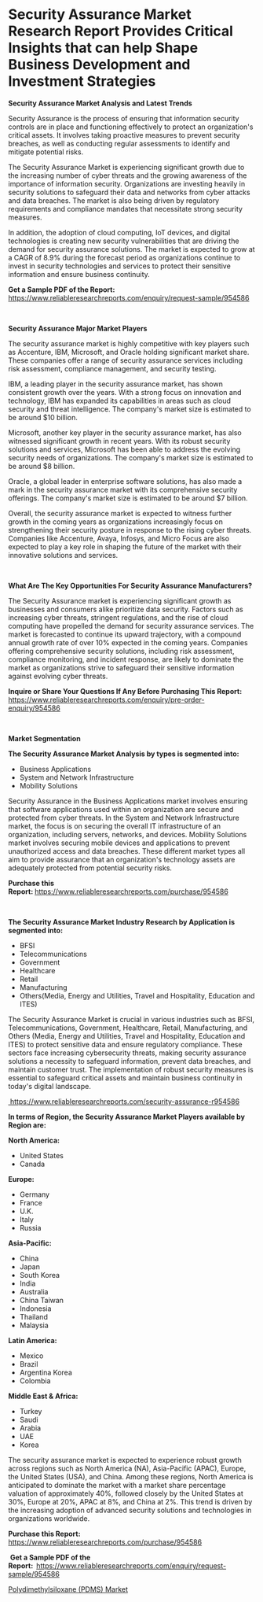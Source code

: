<p><h1>Security Assurance Market Research Report Provides Critical Insights that can help Shape Business Development and Investment Strategies</h1></p><p><strong>Security Assurance Market Analysis and Latest Trends</strong></p>
<p><p>Security Assurance is the process of ensuring that information security controls are in place and functioning effectively to protect an organization's critical assets. It involves taking proactive measures to prevent security breaches, as well as conducting regular assessments to identify and mitigate potential risks.</p><p>The Security Assurance Market is experiencing significant growth due to the increasing number of cyber threats and the growing awareness of the importance of information security. Organizations are investing heavily in security solutions to safeguard their data and networks from cyber attacks and data breaches. The market is also being driven by regulatory requirements and compliance mandates that necessitate strong security measures.</p><p>In addition, the adoption of cloud computing, IoT devices, and digital technologies is creating new security vulnerabilities that are driving the demand for security assurance solutions. The market is expected to grow at a CAGR of 8.9% during the forecast period as organizations continue to invest in security technologies and services to protect their sensitive information and ensure business continuity.</p></p>
<p><strong>Get a Sample PDF of the Report:&nbsp;</strong> <a href="https://www.reliableresearchreports.com/enquiry/request-sample/954586">https://www.reliableresearchreports.com/enquiry/request-sample/954586</a></p>
<p>&nbsp;</p>
<p><strong>Security Assurance Major Market Players</strong></p>
<p><p>The security assurance market is highly competitive with key players such as Accenture, IBM, Microsoft, and Oracle holding significant market share. These companies offer a range of security assurance services including risk assessment, compliance management, and security testing.</p><p>IBM, a leading player in the security assurance market, has shown consistent growth over the years. With a strong focus on innovation and technology, IBM has expanded its capabilities in areas such as cloud security and threat intelligence. The company's market size is estimated to be around $10 billion.</p><p>Microsoft, another key player in the security assurance market, has also witnessed significant growth in recent years. With its robust security solutions and services, Microsoft has been able to address the evolving security needs of organizations. The company's market size is estimated to be around $8 billion.</p><p>Oracle, a global leader in enterprise software solutions, has also made a mark in the security assurance market with its comprehensive security offerings. The company's market size is estimated to be around $7 billion.</p><p>Overall, the security assurance market is expected to witness further growth in the coming years as organizations increasingly focus on strengthening their security posture in response to the rising cyber threats. Companies like Accenture, Avaya, Infosys, and Micro Focus are also expected to play a key role in shaping the future of the market with their innovative solutions and services.</p></p>
<p>&nbsp;</p>
<p><strong>What Are The Key Opportunities For Security Assurance Manufacturers?</strong></p>
<p><p>The Security Assurance market is experiencing significant growth as businesses and consumers alike prioritize data security. Factors such as increasing cyber threats, stringent regulations, and the rise of cloud computing have propelled the demand for security assurance services. The market is forecasted to continue its upward trajectory, with a compound annual growth rate of over 10% expected in the coming years. Companies offering comprehensive security solutions, including risk assessment, compliance monitoring, and incident response, are likely to dominate the market as organizations strive to safeguard their sensitive information against evolving cyber threats.</p></p>
<p><strong>Inquire or Share Your Questions If Any Before Purchasing This Report:</strong> <a href="https://www.reliableresearchreports.com/enquiry/pre-order-enquiry/954586">https://www.reliableresearchreports.com/enquiry/pre-order-enquiry/954586</a></p>
<p>&nbsp;</p>
<p><strong>Market Segmentation</strong></p>
<p><strong>The Security Assurance Market Analysis by types is segmented into:</strong></p>
<p><ul><li>Business Applications</li><li>System and Network Infrastructure</li><li>Mobility Solutions</li></ul></p>
<p><p>Security Assurance in the Business Applications market involves ensuring that software applications used within an organization are secure and protected from cyber threats. In the System and Network Infrastructure market, the focus is on securing the overall IT infrastructure of an organization, including servers, networks, and devices. Mobility Solutions market involves securing mobile devices and applications to prevent unauthorized access and data breaches. These different market types all aim to provide assurance that an organization's technology assets are adequately protected from potential security risks.</p></p>
<p><strong>Purchase this Report:&nbsp;</strong><a href="https://www.reliableresearchreports.com/purchase/954586">https://www.reliableresearchreports.com/purchase/954586</a></p>
<p>&nbsp;</p>
<p><strong>The Security Assurance Market Industry Research by Application is segmented into:</strong></p>
<p><ul><li>BFSI</li><li>Telecommunications</li><li>Government</li><li>Healthcare</li><li>Retail</li><li>Manufacturing</li><li>Others(Media, Energy and Utilities, Travel and Hospitality, Education and ITES)</li></ul></p>
<p><p>The Security Assurance Market is crucial in various industries such as BFSI, Telecommunications, Government, Healthcare, Retail, Manufacturing, and Others (Media, Energy and Utilities, Travel and Hospitality, Education and ITES) to protect sensitive data and ensure regulatory compliance. These sectors face increasing cybersecurity threats, making security assurance solutions a necessity to safeguard information, prevent data breaches, and maintain customer trust. The implementation of robust security measures is essential to safeguard critical assets and maintain business continuity in today's digital landscape.</p></p>
<p><a href="https://www.reliableresearchreports.com/security-assurance-r954586">&nbsp;https://www.reliableresearchreports.com/security-assurance-r954586</a></p>
<p><strong>In terms of Region, the Security Assurance Market Players available by Region are:</strong></p>
<p>
    <p> <strong> North America: </strong>
        <ul>
            <li>United States</li>
            <li>Canada</li>
        </ul>
        </p> 
    <p> <strong> Europe: </strong>
        <ul>
            <li>Germany</li>
            <li>France</li>
            <li>U.K.</li>
            <li>Italy</li>
            <li>Russia</li>
        </ul>
        </p> 
    <p> <strong> Asia-Pacific: </strong>
        <ul>
            <li>China</li>
            <li>Japan</li>
            <li>South Korea</li>
            <li>India</li>
            <li>Australia</li>
            <li>China Taiwan</li>
            <li>Indonesia</li>
            <li>Thailand</li>
            <li>Malaysia</li>
        </ul>
        </p> 
    <p> <strong> Latin America: </strong>
        <ul>
            <li>Mexico</li>
            <li>Brazil</li>
            <li>Argentina Korea</li>
            <li>Colombia</li>
        </ul>
        </p> 
    <p> <strong> Middle East & Africa: </strong>
        <ul>
            <li>Turkey</li>
            <li>Saudi</li>
            <li>Arabia</li>
            <li>UAE</li>
            <li>Korea</li>
        </ul>
    </p>
    </p>
<p><p>The security assurance market is expected to experience robust growth across regions such as North America (NA), Asia-Pacific (APAC), Europe, the United States (USA), and China. Among these regions, North America is anticipated to dominate the market with a market share percentage valuation of approximately 40%, followed closely by the United States at 30%, Europe at 20%, APAC at 8%, and China at 2%. This trend is driven by the increasing adoption of advanced security solutions and technologies in organizations worldwide.</p></p>
<p><strong>Purchase this Report: </strong><a href="https://www.reliableresearchreports.com/purchase/954586">https://www.reliableresearchreports.com/purchase/954586</a></p>
<p>&nbsp;<strong>Get a Sample PDF of the Report:&nbsp;&nbsp;</strong><a href="https://www.reliableresearchreports.com/enquiry/request-sample/954586">https://www.reliableresearchreports.com/enquiry/request-sample/954586</a></p>
<p><strong></strong></p>
<p><p><a href="https://issuu.com/reportprime-2/docs/polydimethylsiloxane-pdms-market-size-2030.pptx">Polydimethylsiloxane (PDMS) Market</a></p></p>